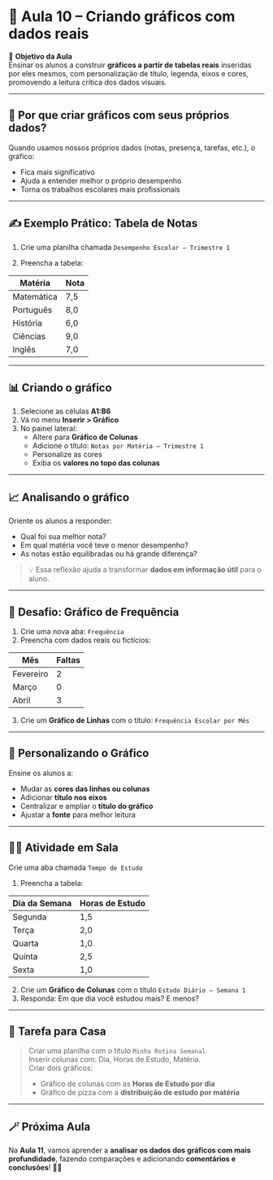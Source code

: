# 📘 Aula 10 – Criando gráficos com dados reais

🎯 **Objetivo da Aula**  
Ensinar os alunos a construir **gráficos a partir de tabelas reais** inseridas por eles mesmos, com personalização de título, legenda, eixos e cores, promovendo a leitura crítica dos dados visuais.

---

## 🧠 Por que criar gráficos com seus próprios dados?

Quando usamos nossos próprios dados (notas, presença, tarefas, etc.), o gráfico:
- Fica mais significativo
- Ajuda a entender melhor o próprio desempenho
- Torna os trabalhos escolares mais profissionais

---

## ✍️ Exemplo Prático: Tabela de Notas

1. Crie uma planilha chamada `Desempenho Escolar – Trimestre 1`

2. Preencha a tabela:

| Matéria    | Nota |
| ---------- | ---- |
| Matemática | 7,5  |
| Português  | 8,0  |
| História   | 6,0  |
| Ciências   | 9,0  |
| Inglês     | 7,0  |

---

## 📊 Criando o gráfico

1. Selecione as células **A1:B6**
2. Vá no menu **Inserir > Gráfico**
3. No painel lateral:
   - Altere para **Gráfico de Colunas**
   - Adicione o título: `Notas por Matéria – Trimestre 1`
   - Personalize as cores
   - Exiba os **valores no topo das colunas**

---

## 📈 Analisando o gráfico

Oriente os alunos a responder:

- Qual foi sua melhor nota?
- Em qual matéria você teve o menor desempenho?
- As notas estão equilibradas ou há grande diferença?

> 💡 Essa reflexão ajuda a transformar **dados em informação útil** para o aluno.

---

## 🧩 Desafio: Gráfico de Frequência

1. Crie uma nova aba: `Frequência`
2. Preencha com dados reais ou fictícios:

| Mês       | Faltas |
| --------- | ------ |
| Fevereiro | 2      |
| Março     | 0      |
| Abril     | 3      |

3. Crie um **Gráfico de Linhas** com o título: `Frequência Escolar por Mês`

---

## 🎨 Personalizando o Gráfico

Ensine os alunos a:

- Mudar as **cores das linhas ou colunas**
- Adicionar **título nos eixos**
- Centralizar e ampliar o **título do gráfico**
- Ajustar a **fonte** para melhor leitura

---

## 👨‍🏫 Atividade em Sala

Crie uma aba chamada `Tempo de Estudo`

1. Preencha a tabela:

| Dia da Semana | Horas de Estudo |
| ------------- | --------------- |
| Segunda       | 1,5             |
| Terça         | 2,0             |
| Quarta        | 1,0             |
| Quinta        | 2,5             |
| Sexta         | 1,0             |

2. Crie um **Gráfico de Colunas** com o título `Estudo Diário – Semana 1`
3. Responda: Em que dia você estudou mais? E menos?

---

## 📌 Tarefa para Casa

> Criar uma planilha com o título `Minha Rotina Semanal`.  
> Inserir colunas com: Dia, Horas de Estudo, Matéria.  
> Criar dois gráficos:
> - Gráfico de colunas com as **Horas de Estudo por dia**
> - Gráfico de pizza com a **distribuição de estudo por matéria**

---

## 🪄 Próxima Aula

Na **Aula 11**, vamos aprender a **analisar os dados dos gráficos com mais profundidade**, fazendo comparações e adicionando **comentários e conclusões**! 🧠📌


